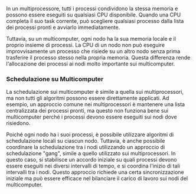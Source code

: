 In un multiprocessore, tutti i processi condividono la stessa memoria e possono essere eseguiti su qualsiasi CPU disponibile. Quando una CPU completa il suo task corrente, può scegliere qualsiasi processo dalla lista dei processi pronti e avviarlo immediatamente.

Tuttavia, su un multicomputer, ogni nodo ha la sua memoria locale e il proprio insieme di processi. La CPU di un nodo non può eseguire improvvisamente un processo che risiede su un altro nodo senza prima trasferire il processo stesso nella propria memoria. Questa differenza rende l'allocazione dei processi ai nodi molto importante sui multicomputer.

### Schedulazione su Multicomputer

La schedulazione sui multicomputer è simile a quella sui multiprocessori, ma non tutti gli algoritmi possono essere direttamente applicati. Ad esempio, un approccio comune nei multiprocessori è mantenere una lista centralizzata dei processi pronti, ma questo non funziona bene sui multicomputer perché i processi devono essere eseguiti sui nodi dove risiedono.

Poiché ogni nodo ha i suoi processi, è possibile utilizzare algoritmi di schedulazione locali su ciascun nodo. Tuttavia, è anche possibile coordinare la schedulazione tra i nodi utilizzando un approccio di schedulazione "gang", simile a quello utilizzato sui multiprocessori. In questo caso, si stabilisce un accordo iniziale su quali processi devono essere eseguiti nei diversi intervalli di tempo, e si coordina l'inizio di tali intervalli tra i nodi. Questo approccio richiede una certa sincronizzazione iniziale ma può essere efficace nel bilanciare il carico di lavoro sui nodi del multicomputer.